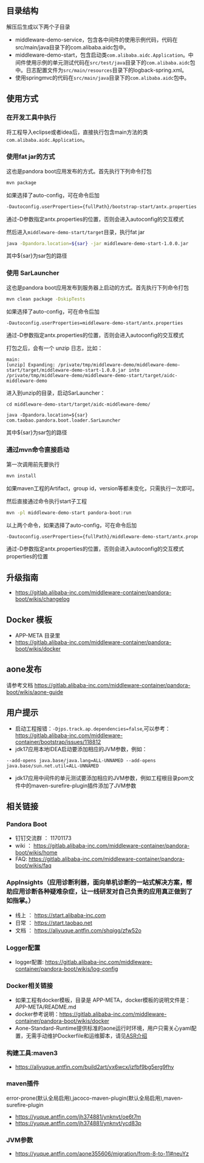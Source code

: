 ## 目录结构
解压后生成以下两个子目录

* middleware-demo-service，包含各中间件的使用示例代码，代码在src/main/java目录下的com.alibaba.aidc包中。
* middleware-demo-start，包含启动类`com.alibaba.aidc.Application`。中间件使用示例的单元测试代码在`src/test/java`目录下的`com.alibaba.aidc`包中。日志配置文件为`src/main/resources`目录下的logback-spring.xml。
* 使用springmvc的代码在`src/main/java`目录下的`com.alibaba.aidc`包中。

## 使用方式
### 在开发工具中执行
将工程导入eclipse或者idea后，直接执行包含main方法的类`com.alibaba.aidc.Application`。

### 使用fat jar的方式
这也是pandora boot应用发布的方式。首先执行下列命令打包

```sh
mvn package
```

如果选择了auto-config，可在命令后加

```sh
-Dautoconfig.userProperties={fullPath}/bootstrap-start/antx.properties
```

通过-D参数指定antx.properties的位置，否则会进入autoconfig的交互模式

然后进入`middleware-demo-start/target`目录，执行fat jar

```sh
java -Dpandora.location=${sar} -jar middleware-demo-start-1.0.0.jar
```

其中${sar}为sar包的路径

### 使用 SarLauncher

这也是pandora boot应用发布到服务器上启动的方式。首先执行下列命令打包

```sh
mvn clean package -DskipTests
```

如果选择了auto-config，可在命令后加

```sh
-Dautoconfig.userProperties=middleware-demo-start/antx.properties
```

通过-D参数指定antx.properties的位置，否则会进入autoconfig的交互模式

打包之后，会有一个 unzip 日志，比如：

```
main:
[unzip] Expanding: /private/tmp/middleware-demo/middleware-demo-start/target/middleware-demo-start-1.0.0.jar into /private/tmp/middleware-demo/middleware-demo-start/target/aidc-middleware-demo
```

进入到unzip的目录，启动SarLauncher：

```
cd middleware-demo-start/target/aidc-middleware-demo/

java -Dpandora.location=${sar} com.taobao.pandora.boot.loader.SarLauncher
```

其中${sar}为sar包的路径

### 通过mvn命令直接启动
第一次调用前先要执行

```sh
mvn install
```

如果maven工程的Artifact，group id，version等都未变化，只需执行一次即可。

然后直接通过命令执行start子工程

```sh
mvn -pl middleware-demo-start pandora-boot:run
```

以上两个命令，如果选择了auto-config，可在命令后加

```sh
-Dautoconfig.userProperties={fullPath}/middleware-demo-start/antx.properties
```

通过-D参数指定antx.properties的位置，否则会进入autoconfig的交互模式properties的位置

## 升级指南

* https://gitlab.alibaba-inc.com/middleware-container/pandora-boot/wikis/changelog

## Docker 模板

* APP-META 目录里
* https://gitlab.alibaba-inc.com/middleware-container/pandora-boot/wikis/docker

## aone发布
请参考文档 https://gitlab.alibaba-inc.com/middleware-container/pandora-boot/wikis/aone-guide

## 用户提示
* 启动工程报错：`-Djps.track.ap.dependencies=false`,可以参考：https://gitlab.alibaba-inc.com/middleware-container/bootstrap/issues/118812
* jdk17应用本地IDEA启动要添加相应的JVM参数，例如：
```
--add-opens java.base/java.lang=ALL-UNNAMED --add-opens java.base/sun.net.util=ALL-UNNAMED
```
* jdk17应用中间件的单元测试要添加相应的JVM参数，例如工程根目录pom文件中的maven-surefire-plugin插件添加了JVM参数

## 相关链接
### Pandora Boot
* 钉钉交流群 ： 11701173
* wiki ： https://gitlab.alibaba-inc.com/middleware-container/pandora-boot/wikis/home
* FAQ: https://gitlab.alibaba-inc.com/middleware-container/pandora-boot/wikis/faq

### AppInsights（应用诊断利器，面向单机诊断的一站式解决方案，帮助应用诊断各种疑难杂症，让一线研发对自己负责的应用真正做到了如指掌。）
* 线上 ： https://start.alibaba-inc.com
* 日常 ： https://start.taobao.net
* 文档 ： https://aliyuque.antfin.com/shqigg/zfw52o

### Logger配置

* logger配置: https://gitlab.alibaba-inc.com/middleware-container/pandora-boot/wikis/log-config

### Docker相关链接
* 如果工程有docker模板，目录是 APP-META，docker模板的说明文件是：APP-META/README.md
* docker参考说明：https://gitlab.alibaba-inc.com/middleware-container/pandora-boot/wikis/docker
* Aone-Standard-Runtime提供标准的aone运行时环境，用户只需关心yaml配置，无需手动维护Dockerfile和运维脚本，请见[ASR介绍](https://aliyuque.antfin.com/asr/user-manual/welcome)

### 构建工具:maven3
* https://aliyuque.antfin.com/build2art/yx6wcx/izfbf9bg5erg9fhy

### maven插件
error-prone(默认全局启用),jacoco-maven-plugin(默认全局启用),maven-surefire-plugin
* https://yuque.antfin.com/jh374881/ynknvt/oe6t7m
* https://yuque.antfin.com/jh374881/ynknvt/ycd83p

### JVM参数
* https://yuque.antfin.com/aone355606/migration/from-8-to-11#neuYz














